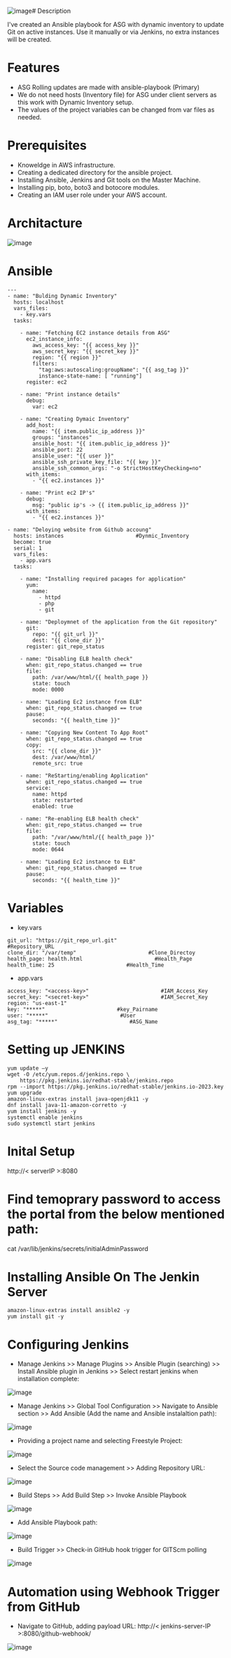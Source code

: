 ![image](https://github.com/NitheshT/Automating_Auto_Scaling_Rolling_Update/assets/122042254/03f8090b-0a42-479e-826b-b21370759d72)# Description

I've created an Ansible playbook for ASG with dynamic inventory to update Git on active instances. Use it manually or via Jenkins, no extra instances will be created.

# Features

- ASG Rolling updates are made with ansible-playbook (Primary)
- We do not need hosts (Inventory file) for ASG under client servers as this work with Dynamic Inventory setup.
- The values of the project variables can be changed from var files as needed.

# Prerequisites

- Knoweldge in AWS infrastructure.
- Creating a dedicated directory for the ansible project.
- Installing Ansible, Jenkins and Git tools on the Master Machine.
- Installing pip, boto, boto3 and botocore modules.
- Creating an IAM user role under your AWS account.

# Architacture

![image](https://github.com/NitheshT/Automating_Auto_Scaling_Rolling_Update/assets/122042254/6047334c-400f-4d4d-93cf-eb7d699d197e)

# Ansible

```
---
- name: "Bulding Dynamic Inventory"
  hosts: localhost
  vars_files:
    - key.vars
  tasks:

    - name: "Fetching EC2 instance details from ASG"
      ec2_instance_info:
        aws_access_key: "{{ access_key }}"
        aws_secret_key: "{{ secret_key }}"
        region: "{{ region }}"
        filters:
          "tag:aws:autoscaling:groupName": "{{ asg_tag }}" 
          instance-state-name: [ "running"]
      register: ec2

    - name: "Print instance details"
      debug:
        var: ec2

    - name: "Creating Dymaic Inventory"
      add_host:
        name: "{{ item.public_ip_address }}"
        groups: "instances"
        ansible_host: "{{ item.public_ip_address }}"
        ansible_port: 22
        ansible_user: "{{ user }}"
        ansible_ssh_private_key_file: "{{ key }}"
        ansible_ssh_common_args: "-o StrictHostKeyChecking=no"
      with_items:
        - "{{ ec2.instances }}" 
  
    - name: "Print ec2 IP's"
      debug:
        msg: "public ip's -> {{ item.public_ip_address }}"
      with_items:
        - "{{ ec2.instances }}"

- name: "Deloying website from Github accoung"
  hosts: instances                       #Dynmic_Inventory
  become: true
  serial: 1       
  vars_files:
    - app.vars
  tasks:
    
    - name: "Installing required pacages for application"
      yum:
        name:
          - httpd
          - php
          - git

    - name: "Deploymnet of the application from the Git repository"
      git: 
        repo: "{{ git_url }}" 
        dest: "{{ clone_dir }}"
      register: git_repo_status

    - name: "Disabling ELB health check"
      when: git_repo_status.changed == true
      file:
        path: /var/www/html/{{ health_page }}
        state: touch
        mode: 0000

    - name: "Loading Ec2 instance from ELB"
      when: git_repo_status.changed == true
      pause:
        seconds: "{{ health_time }}"
  
    - name: "Copying New Content To App Root"
      when: git_repo_status.changed == true
      copy:
        src: "{{ clone_dir }}"
        dest: /var/www/html/
        remote_src: true

    - name: "ReStarting/enabling Application"
      when: git_repo_status.changed == true
      service:
        name: httpd
        state: restarted
        enabled: true

    - name: "Re-enabling ELB health check"
      when: git_repo_status.changed == true
      file:
        path: "/var/www/html/{{ health_page }}"
        state: touch
        mode: 0644

    - name: "Loading Ec2 instance to ELB"
      when: git_repo_status.changed == true
      pause:
        seconds: "{{ health_time }}"  
```

# Variables

- key.vars

```
git_url: "https://git_repo_url.git"                       #Repository_URL
clone_dir: "/var/temp"                       #Clone_Directoy
health_page: health.html                       #Health_Page
health_time: 25                       #Health_Time
```

- app.vars

```
access_key: "<access-key>"                       #IAM_Access_Key
secret_key: "<secret-key>"                       #IAM_Secret_Key
region: "us-east-1"
key: "*****"                       #key_Pairname 
user: "*****"                       #User
asg_tag: "*****"                       #ASG_Name
```

# Setting up JENKINS

```
yum update –y
wget -O /etc/yum.repos.d/jenkins.repo \
    https://pkg.jenkins.io/redhat-stable/jenkins.repo
rpm --import https://pkg.jenkins.io/redhat-stable/jenkins.io-2023.key
yum upgrade
amazon-linux-extras install java-openjdk11 -y
dnf install java-11-amazon-corretto -y
yum install jenkins -y
systemctl enable jenkins
sudo systemctl start jenkins
```

# Inital Setup

http://< serverIP >:8080

# Find temoprary password to access the portal from the below mentioned path:

cat /var/lib/jenkins/secrets/initialAdminPassword

# Installing Ansible On The Jenkin Server

```
amazon-linux-extras install ansible2 -y
yum install git -y
```

# Configuring Jenkins

- Manage Jenkins >> Manage Plugins >> Ansible Plugin (searching) >> Install Ansible plugin in Jenkins >> Select restart jenkins when installation complete:

![image](https://github.com/NitheshT/Automating_Auto_Scaling_Rolling_Update/assets/122042254/7034f628-4728-4528-97c9-f94843ea5849)

- Manage Jenkins >> Global Tool Configuration >> Navigate to Ansible section >> Add Ansible (Add the name and Ansible instalaltion path):

![image](https://github.com/NitheshT/Automating_Auto_Scaling_Rolling_Update/assets/122042254/52cacfea-3ae6-49c8-81c7-c00cd94dc085)

- Providing a project name and selecting Freestyle Project:

![image](https://github.com/NitheshT/Automating_Auto_Scaling_Rolling_Update/assets/122042254/98d74414-80ab-4077-8763-48d30716240e)

- Select the Source code management >> Adding Repository URL:

![image](https://github.com/NitheshT/Automating_Auto_Scaling_Rolling_Update/assets/122042254/80770cb2-3f2c-497e-88c8-a291176aac01)

- Build Steps >> Add Build Step >> Invoke Ansible Playbook

![image](https://github.com/NitheshT/Automating_Auto_Scaling_Rolling_Update/assets/122042254/29b990f5-2f53-4adf-8eb5-af706c31f80f)

- Add Ansible Playbook path:

![image](https://github.com/NitheshT/Automating_Auto_Scaling_Rolling_Update/assets/122042254/3f811ca6-49a2-484a-9195-ff8924f584d0)

- Build Trigger >> Check-in GitHub hook trigger for GITScm polling

![image](https://github.com/NitheshT/Automating_Auto_Scaling_Rolling_Update/assets/122042254/fbd03529-3eaa-4318-82fe-218d2aab2cb6)

# Automation using Webhook Trigger from GitHub

- Navigate to GitHub, adding payload URL: http://< jenkins-server-IP >:8080/github-webhook/

![image](https://github.com/NitheshT/Automating_Auto_Scaling_Rolling_Update/assets/122042254/0e45db47-204e-41c2-ac78-947e2d5ff137)
